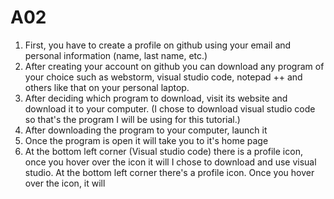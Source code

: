 # A02
1. First, you have to create a profile on github using your email and personal information (name, last name, etc.)
2. After creating your account on github you can download any program of your choice such as webstorm, visual studio code, notepad ++ and others like that on your personal laptop.
4. After deciding which program to download, visit its website and download it to your computer. (I chose to download visual studio code so that's the program I will be using for this tutorial.)
5. After downloading the program to your computer, launch it
6. Once the program is open it will take you to it's home page
7. At the bottom left corner (Visual studio code) there is a profile icon, once you hover over the icon it will 
I chose to download and use visual studio. At the bottom left corner there's a profile icon. Once you hover over the icon, it will 
